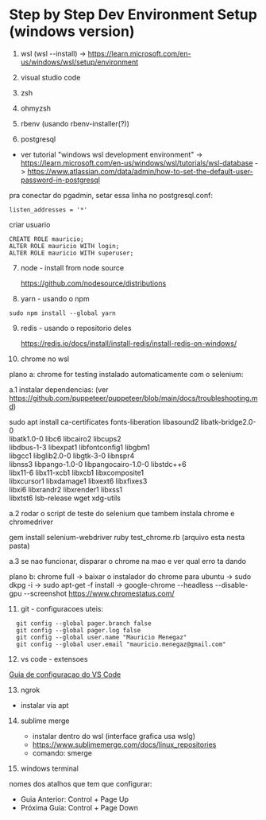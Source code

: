 # Step by Step Dev Environment Setup (windows version)

1) wsl (wsl --install)
 -> https://learn.microsoft.com/en-us/windows/wsl/setup/environment

2) visual studio code

3) zsh

4) ohmyzsh

5) rbenv (usando rbenv-installer(?))

6) postgresql
- ver tutorial "windows wsl development environment"
  -> https://learn.microsoft.com/en-us/windows/wsl/tutorials/wsl-database
  -> https://www.atlassian.com/data/admin/how-to-set-the-default-user-password-in-postgresql

pra conectar do pgadmin, setar essa linha no postgresql.conf:

`listen_addresses = '*'`

criar usuario
```
CREATE ROLE mauricio;
ALTER ROLE mauricio WITH login;
ALTER ROLE mauricio WITH superuser;
```


7) node - install from node source

   https://github.com/nodesource/distributions

8) yarn - usando o npm

```sudo npm install --global yarn```

9) redis - usando o  repositorio deles


   https://redis.io/docs/install/install-redis/install-redis-on-windows/

10) chrome no wsl

plano a: chrome for testing instalado automaticamente com o selenium:

 a.1 instalar dependencias:
 (ver https://github.com/puppeteer/puppeteer/blob/main/docs/troubleshooting.md)

sudo apt install ca-certificates fonts-liberation libasound2 libatk-bridge2.0-0 \
  libatk1.0-0 libc6 libcairo2 libcups2 \
  libdbus-1-3 libexpat1 libfontconfig1 libgbm1 \
  libgcc1 libglib2.0-0 libgtk-3-0 libnspr4 \
  libnss3 libpango-1.0-0 libpangocairo-1.0-0 libstdc++6 \
  libx11-6 libx11-xcb1 libxcb1 libxcomposite1 \
  libxcursor1 libxdamage1 libxext6 libxfixes3 \
  libxi6 libxrandr2 libxrender1 libxss1\
  libxtst6 lsb-release wget xdg-utils

  a.2 rodar o script de teste do selenium que tambem instala chrome e chromedriver

  gem install selenium-webdriver
  ruby test_chrome.rb (arquivo esta nesta pasta)

  a.3 se nao funcionar, disparar o chrome na mao e ver qual erro ta dando



plano b: chrome full
  -> baixar o instalador do chrome para ubuntu
  -> sudo dkpg -i
  -> sudo apt-get -f install
  -> google-chrome --headless --disable-gpu --screenshot https://www.chromestatus.com/

11) git - configuracoes uteis:

```
  git config --global pager.branch false
  git config --global pager.log false
  git config --global user.name "Mauricio Menegaz"
  git config --global user.email "mauricio.menegaz@gmail.com"
```

12) vs code - extensoes

[Guia de configuracao do VS Code](vscode.md)

13) ngrok
  - instalar via apt

14) sublime merge
    - instalar dentro do wsl (interface grafica usa wslg)
    - https://www.sublimemerge.com/docs/linux_repositories
    - comando: smerge

15) windows terminal

nomes dos atalhos que tem que configurar:
- Guia Anterior: Control + Page Up
- Próxima Guia: Control + Page Down
